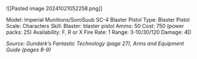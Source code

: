 ![[Pasted image 20241021052258.png]]

Model: Imperial Munitions/SoroSuub SC-4 Blaster Pistol
Type: Blaster Pistol
Scale: Characters
Skill: Blaster: blaster pistol
Ammo: 50
Cost: 750 (power packs: 25)
Availability: F, R or X
Fire Rate: 1
Range: 3-10/30/120
Damage: 4D

*Source: Gundark’s Fantastic Technology (page 27), Arms and Equipment Guide (pages 8-9)*
